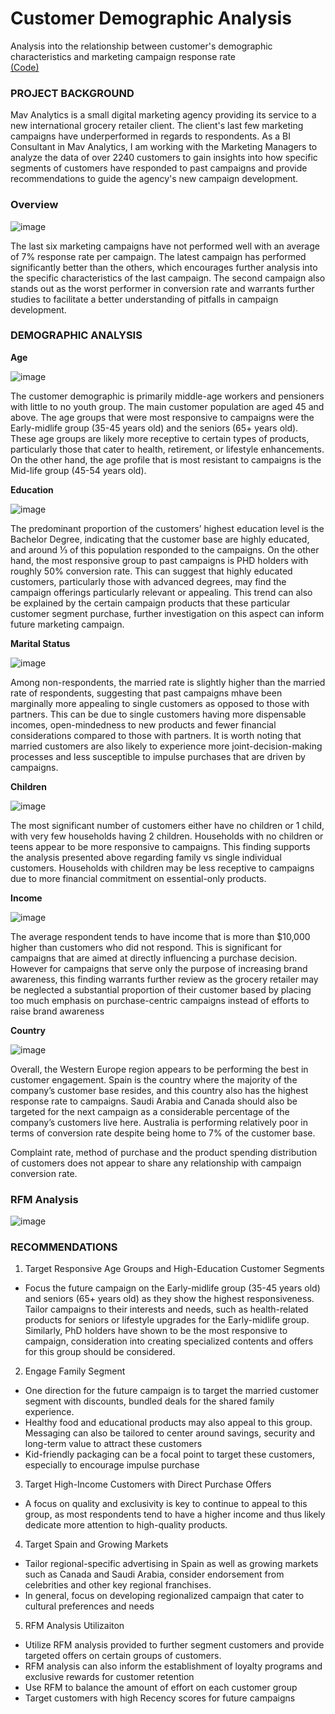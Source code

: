 # Customer Demographic Analysis
 Analysis into the relationship between customer's demographic characteristics and marketing campaign response rate  
 [(Code)](https://github.com/NathanKhuat3/Customer_Demographic_Analysis/blob/main/project.ipynb)  

### PROJECT BACKGROUND

Mav Analytics is a small digital marketing agency providing its service to a new international grocery retailer client. The client's last few marketing campaigns have underperformed in regards to respondents. As a BI Consultant in Mav Analytics, I am working with the Marketing Managers to analyze the data of over 2240 customers to gain insights into how specific segments of customers have responded to past campaigns and provide recommendations to guide the agency's new campaign development. 

### Overview

![image](https://github.com/user-attachments/assets/5e28d83f-05cf-4fa1-917f-387bb421697c)

The last six marketing campaigns have not performed well with an average of 7% response rate per campaign. The latest campaign has performed significantly better than the others, which encourages further analysis into the specific characteristics of the last campaign. The second campaign also stands out as the worst performer in conversion rate and warrants further studies to facilitate a better understanding of pitfalls in campaign development.

### DEMOGRAPHIC ANALYSIS

**Age**  

![image](https://github.com/user-attachments/assets/170ac05d-3027-45b3-847b-63ce3e82611b)

The customer demographic is primarily middle-age workers and pensioners with little to no youth group. The main customer population are aged 45 and above. The age groups that were most responsive to campaigns were the Early-midlife group (35-45 years old) and the seniors (65+ years old). These age groups are likely more receptive to certain types of products, particularly those that cater to health, retirement, or lifestyle enhancements. On the other hand, the age profile that is most resistant to campaigns is the Mid-life group (45-54 years old).

**Education**  

![image](https://github.com/user-attachments/assets/b568f07c-94a5-44d4-80a1-9012f0f97822)

The predominant proportion of the customers’ highest education level is the Bachelor Degree, indicating that the customer base are highly educated, and around ⅓ of this population responded to the campaigns. On the other hand, the most responsive group to past campaigns is PHD holders with roughly 50% conversion rate. This can suggest that highly educated customers, particularly those with advanced degrees, may find the campaign offerings particularly relevant or appealing. This trend can also be explained by the certain campaign products that these particular customer segment purchase, further investigation on this aspect can inform future marketing campaign.

**Marital Status**  

![image](https://github.com/user-attachments/assets/3f3cfb81-79b1-4c7c-95da-86ea54fcb3e0)

Among non-respondents, the married rate is slightly higher than the married rate of respondents, suggesting that past campaigns mhave been marginally more appealing to single customers as opposed to those with partners. This can be due to single customers having more dispensable incomes, open-mindedness to new products and fewer financial considerations compared to those with partners. It is worth noting that married customers are also likely to experience more joint-decision-making processes and less susceptible to impulse purchases that are driven by campaigns. 

**Children**  

![image](https://github.com/user-attachments/assets/0bd6cd29-a2b9-4483-9a99-c44ca3d87eb4)

The most significant number of customers either have no children or 1 child, with very few households having 2 children. Households with no children or teens appear to be more responsive to campaigns. This finding supports the analysis presented above regarding family vs single individual customers. Households with children may be less receptive to campaigns due to more financial commitment on essential-only products. 

**Income**  

![image](https://github.com/user-attachments/assets/38cd7d27-27dd-4ec3-9b51-a1f4e47cb06d)

The average respondent tends to have income that is more than $10,000 higher than customers who did not respond. This is significant for campaigns that are aimed at directly influencing a purchase decision. However for campaigns that serve only the purpose of increasing brand awareness, this finding warrants further review as the grocery retailer may be neglected a substantial proportion of their customer based by placing too much emphasis on purchase-centric campaigns instead of efforts to raise brand awareness

**Country**  

![image](https://github.com/user-attachments/assets/748026a7-5ba3-4392-994a-c7b2d32b821d)

Overall, the Western Europe region appears to be performing the best in customer engagement. Spain is the country where the majority of the company’s customer base resides, and this country also has the highest response rate to campaigns. Saudi Arabia and Canada should also be targeted for the next campaign as a considerable percentage of the company’s customers live here. Australia is performing relatively poor in terms of conversion rate despite being home to 7% of the customer base.

Complaint rate, method of purchase and the product spending distribution of customers does not appear to share any relationship with campaign conversion rate.

### RFM Analysis

![image](https://github.com/user-attachments/assets/9a55ca45-eb4f-424c-8a8e-c04896698c5e)


### RECOMMENDATIONS

1. Target Responsive Age Groups and High-Education Customer Segments

 -  Focus the future campaign on the Early-midlife group (35-45 years old) and seniors (65+ years old) as they show the highest responsiveness. Tailor campaigns to their interests and needs, such as health-related products for seniors or lifestyle upgrades for the Early-midlife group. Similarly, PhD holders have shown to be the most responsive to campaign, consideration into creating specialized contents and offers for this group should be considered.

2. Engage Family Segment

- One direction for the future campaign is to target the married customer segment with discounts, bundled deals for the shared family experience.
- Healthy food and educational products may also appeal to this group. Messaging can also be tailored to center around savings, security and long-term value to attract these customers
- Kid-friendly packaging can be a focal point to target these customers, especially to encourage impulse purchase

3. Target High-Income Customers with Direct Purchase Offers

- A focus on quality and exclusivity is key to continue to appeal to this group, as most respondents tend to have a higher income and thus likely dedicate more attention to high-quality products.

4. Target Spain and Growing Markets

- Tailor regional-specific advertising in Spain as well as growing markets such as Canada and Saudi Arabia, consider endorsement from celebrities and other key regional franchises.
- In general, focus on developing regionalized campaign that cater to cultural preferences and needs

5. RFM Analysis Utilizaiton
- Utilize RFM analysis provided to further segment customers and provide targeted offers on certain groups of customers.
- RFM analysis can also inform the establishment of loyalty programs and exclusive rewards for customer retention
- Use RFM to balance the amount of effort on each customer group
- Target customers with high Recency scores for future campaigns
